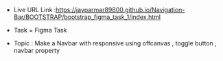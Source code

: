 - Live URL Link :https://jayparmar89800.github.io/Navigation-Bar/BOOTSTRAP/bootstrap_figma_task_1/index.html

 * Task = Figma Task

 - Topic :  Make a Navbar with responsive using offcanvas , toggle button , navbar property
 